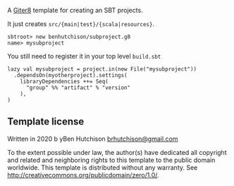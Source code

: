 A [Giter8][g8] template for creating an SBT projects. 

It just creates `src/{main|test}/{scala|resources}`. 
```
sbtroot> new benhutchison/subproject.g8
name> mysubproject 
```

You still need to register it in your top level `build.sbt`
```
lazy val mysubproject = project.in(new File("mysubproject"))
  .dependsOn(myotherproject).settings(
    libraryDependencies ++= Seq(
      "group" %% "artifact" % "version"
    ),
)
```

Template license
----------------
Written in 2020 b yBen Hutchison brhutchison@gmail.com


To the extent possible under law, the author(s) have dedicated all copyright and related
and neighboring rights to this template to the public domain worldwide.
This template is distributed without any warranty. See <http://creativecommons.org/publicdomain/zero/1.0/>.

[g8]: http://www.foundweekends.org/giter8/
